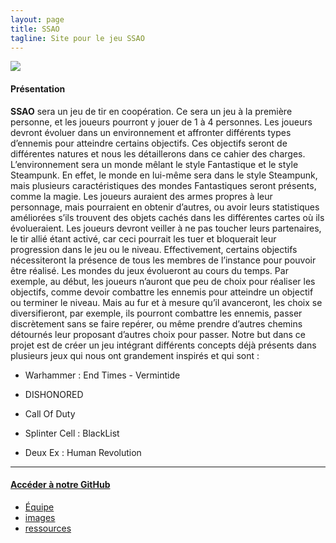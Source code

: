 ```yaml
---
layout: page
title: SSAO
tagline: Site pour le jeu SSAO
---
```


![](https://github.com/Wes974/SSAO/raw/master/docs/assets/img/logo.png)

#### Présentation

**SSAO** sera un jeu de tir en coopération. Ce sera un jeu à la première personne, et les joueurs pourront y jouer de 1 à 4 personnes.
Les joueurs devront évoluer dans un environnement et affronter différents types d’ennemis pour atteindre certains objectifs. Ces objectifs seront de différentes natures et nous les détaillerons dans ce cahier des charges. L’environnement sera un monde mêlant le style Fantastique et le style Steampunk.
En effet, le monde en lui-même sera dans le style Steampunk, mais plusieurs caractéristiques des mondes Fantastiques seront présents, comme la magie. Les joueurs auraient des armes propres à leur personnage, mais pourraient en obtenir d’autres, ou avoir leurs statistiques améliorées s’ils trouvent des objets cachés dans les différentes cartes où ils évolueraient.
Les joueurs devront veiller à ne pas toucher leurs partenaires, le tir allié étant activé, car ceci pourrait les tuer et bloquerait leur progression dans le jeu ou le niveau. Effectivement, certains objectifs nécessiteront la présence de tous les membres de l’instance pour pouvoir être réalisé.
Les mondes du jeux évolueront au cours du temps. Par exemple, au début, les joueurs n’auront que peu de choix pour réaliser les objectifs, comme devoir combattre les ennemis pour atteindre un objectif ou terminer le niveau. Mais au fur et à mesure qu’il avanceront, les choix se diversifieront, par exemple, ils pourront combattre les ennemis, passer discrètement sans se faire repérer, ou même prendre d’autres chemins détournés leur proposant d’autres choix pour passer.
Notre but dans ce projet est de créer un jeu intégrant différents concepts déjà présents dans plusieurs jeux qui nous ont grandement inspirés et qui sont :

 * Warhammer : End Times - Vermintide

 * DISHONORED
 
 * Call Of Duty
 
 * Splinter Cell : BlackList
 
 * Deux Ex : Human Revolution

---

#### [Accéder à notre GitHub](https://github.com/Wes974/SSAO)

 - [Équipe](pages/equipe.html)
 - [images](pages/images.html)
 - [ressources](pages/ressources.html)
